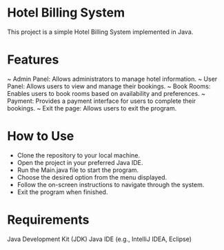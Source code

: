 # Hotel Billing System
This project is a simple Hotel Billing System implemented in Java.

# Features
~ Admin Panel: Allows administrators to manage hotel information.
~ User Panel: Allows users to view and manage their bookings.
~ Book Rooms: Enables users to book rooms based on availability and preferences.
~ Payment: Provides a payment interface for users to complete their bookings.
~ Exit the page: Allows users to exit the program.
# How to Use
- Clone the repository to your local machine.
- Open the project in your preferred Java IDE.
- Run the Main.java file to start the program.
- Choose the desired option from the menu displayed.
- Follow the on-screen instructions to navigate through the system.
- Exit the program when finished.
# Requirements
Java Development Kit (JDK)
Java IDE (e.g., IntelliJ IDEA, Eclipse)
